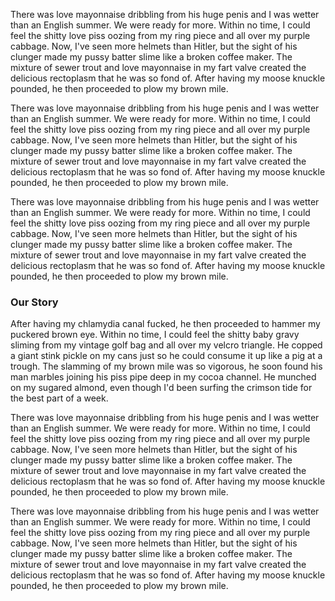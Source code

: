 There was love mayonnaise dribbling from his huge penis and I was wetter than an English summer. We were ready for more. Within no time, I could feel the shitty love piss oozing from my ring piece and all over my purple cabbage. Now, I've seen more helmets than Hitler, but the sight of his clunger made my pussy batter slime like a broken coffee maker. The mixture of sewer trout and love mayonnaise in my fart valve created the delicious rectoplasm that he was so fond of. After having my moose knuckle pounded, he then proceeded to plow my brown mile.

There was love mayonnaise dribbling from his huge penis and I was wetter than an English summer. We were ready for more. Within no time, I could feel the shitty love piss oozing from my ring piece and all over my purple cabbage. Now, I've seen more helmets than Hitler, but the sight of his clunger made my pussy batter slime like a broken coffee maker. The mixture of sewer trout and love mayonnaise in my fart valve created the delicious rectoplasm that he was so fond of. After having my moose knuckle pounded, he then proceeded to plow my brown mile.

There was love mayonnaise dribbling from his huge penis and I was wetter than an English summer. We were ready for more. Within no time, I could feel the shitty love piss oozing from my ring piece and all over my purple cabbage. Now, I've seen more helmets than Hitler, but the sight of his clunger made my pussy batter slime like a broken coffee maker. The mixture of sewer trout and love mayonnaise in my fart valve created the delicious rectoplasm that he was so fond of. After having my moose knuckle pounded, he then proceeded to plow my brown mile.
  
### Our Story

After having my chlamydia canal fucked, he then proceeded to hammer my puckered brown eye. Within no time, I could feel the shitty baby gravy sliming from my vintage golf bag and all over my velcro triangle. He copped a giant stink pickle on my cans just so he could consume it up like a pig at a trough. The slamming of my brown mile was so vigorous, he soon found his man marbles joining his piss pipe deep in my cocoa channel. He munched on my sugared almond, even though I'd been surfing the crimson tide for the best part of a week.

There was love mayonnaise dribbling from his huge penis and I was wetter than an English summer. We were ready for more. Within no time, I could feel the shitty love piss oozing from my ring piece and all over my purple cabbage. Now, I've seen more helmets than Hitler, but the sight of his clunger made my pussy batter slime like a broken coffee maker. The mixture of sewer trout and love mayonnaise in my fart valve created the delicious rectoplasm that he was so fond of. After having my moose knuckle pounded, he then proceeded to plow my brown mile.

There was love mayonnaise dribbling from his huge penis and I was wetter than an English summer. We were ready for more. Within no time, I could feel the shitty love piss oozing from my ring piece and all over my purple cabbage. Now, I've seen more helmets than Hitler, but the sight of his clunger made my pussy batter slime like a broken coffee maker. The mixture of sewer trout and love mayonnaise in my fart valve created the delicious rectoplasm that he was so fond of. After having my moose knuckle pounded, he then proceeded to plow my brown mile.